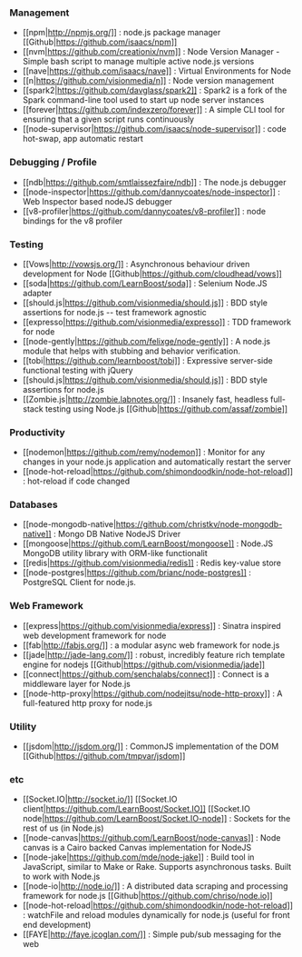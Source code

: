 ### Management
- [[npm|http://npmjs.org/]] : node.js package manager [[Github|https://github.com/isaacs/npm]]
- [[nvm|https://github.com/creationix/nvm]] : Node Version Manager - Simple bash script to manage multiple active node.js versions
- [[nave|https://github.com/isaacs/nave]] : Virtual Environments for Node
- [[n|https://github.com/visionmedia/n]] : Node version management
- [[spark2|https://github.com/davglass/spark2]] : Spark2 is a fork of the Spark command-line tool used to start up node server instances
- [[forever|https://github.com/indexzero/forever]] : A simple CLI tool for ensuring that a given script runs continuously
- [[node-supervisor|https://github.com/isaacs/node-supervisor]] : code hot-swap, app automatic restart

### Debugging / Profile
- [[ndb|https://github.com/smtlaissezfaire/ndb]] : The node.js debugger
- [[node-inspector|https://github.com/dannycoates/node-inspector]] : Web Inspector based nodeJS debugger
- [[v8-profiler|https://github.com/dannycoates/v8-profiler]] : node bindings for the v8 profiler 

### Testing
- [[Vows|http://vowsjs.org/]] : Asynchronous behaviour driven development for Node [[Github|https://github.com/cloudhead/vows]]
- [[soda|https://github.com/LearnBoost/soda]] : Selenium Node.JS adapter
- [[should.js|https://github.com/visionmedia/should.js]] : BDD style assertions for node.js -- test framework agnostic
- [[expresso|https://github.com/visionmedia/expresso]] : TDD framework for node
- [[node-gently|https://github.com/felixge/node-gently]] : A node.js module that helps with stubbing and behavior verification.
- [[tobi|https://github.com/learnboost/tobi]] : Expressive server-side functional testing with jQuery
- [[should.js|https://github.com/visionmedia/should.js]] : BDD style assertions for node.js
- [[Zombie.js|http://zombie.labnotes.org/]] : Insanely fast, headless full-stack testing using Node.js [[Github|https://github.com/assaf/zombie]]

### Productivity
- [[nodemon|https://github.com/remy/nodemon]] : Monitor for any changes in your node.js application and automatically restart the server
- [[node-hot-reload|https://github.com/shimondoodkin/node-hot-reload]] : hot-reload if code changed

### Databases
- [[node-mongodb-native|https://github.com/christkv/node-mongodb-native]] : Mongo DB Native NodeJS Driver 
- [[mongoose|https://github.com/LearnBoost/mongoose]] : Node.JS MongoDB utility library with ORM-like functionalit
- [[redis|https://github.com/visionmedia/redis]] : Redis key-value store
- [[node-postgres|https://github.com/brianc/node-postgres]] : PostgreSQL Client for node.js.

### Web Framework
- [[express|https://github.com/visionmedia/express]] : Sinatra inspired web development framework for node
- [[fab|http://fabjs.org/]] : a modular async web framework for node.js
- [[jade|http://jade-lang.com/]] : robust, incredibly feature rich template engine for nodejs [[Github|https://github.com/visionmedia/jade]]
- [[connect|https://github.com/senchalabs/connect]] : Connect is a middleware layer for Node.js
- [[node-http-proxy|https://github.com/nodejitsu/node-http-proxy]] : A full-featured http proxy for node.js

### Utility
- [[jsdom|http://jsdom.org/]] : CommonJS implementation of the DOM [[Github|https://github.com/tmpvar/jsdom]]

### etc
- [[Socket.IO|http://socket.io/]] [[Socket.IO client|https://github.com/LearnBoost/Socket.IO]] [[Socket.IO node|https://github.com/LearnBoost/Socket.IO-node]] : Sockets for the rest of us (in Node.js)
- [[node-canvas|https://github.com/LearnBoost/node-canvas]] : Node canvas is a Cairo backed Canvas implementation for NodeJS
- [[node-jake|https://github.com/mde/node-jake]] : Build tool in JavaScript, similar to Make or Rake. Supports asynchronous tasks. Built to work with Node.js
- [[node-io|http://node.io/]] : A distributed data scraping and processing framework for node.js [[Github|https://github.com/chriso/node.io]]
- [[node-hot-reload|https://github.com/shimondoodkin/node-hot-reload]] : watchFile and reload modules dynamically for node.js (useful for front end development)
 - [[FAYE|http://faye.jcoglan.com/]] : Simple pub/sub messaging for the web